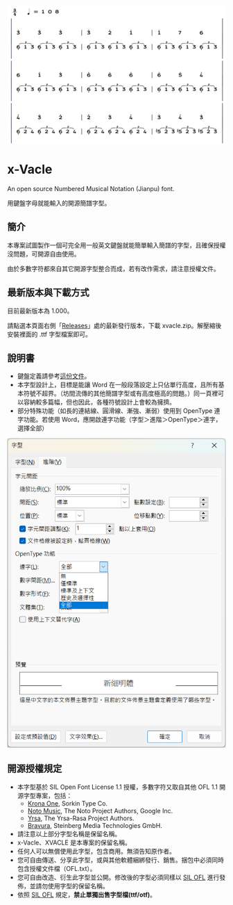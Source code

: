 ![x-Vacle](cover.png)

# x-Vacle
An open source Numbered Musical Notation (Jianpu) font. 

用鍵盤字母就能輸入的開源簡譜字型。  

## 簡介

本專案試圖製作一個可完全用一般英文鍵盤就能簡單輸入簡譜的字型，且確保授權沒問題，可開源自由使用。

由於多數字符都來自其它開源字型整合而成，若有改作需求，請注意授權文件。

## 最新版本與下載方式

目前最新版本為 1.000。

請點選本頁面右側「[Releases](https://github.com/ButTaiwan/iansui/releases)」處的最新發行版本，下載 xvacle.zip。解壓縮後安裝裡面的 .ttf 字型檔案即可。

## 說明書

* 鍵盤定義請參考[這份文件](xVacle_KeyValue.pdf)。
* 本字型設計上，目標是能讓 Word 在一般段落設定上只佔單行高度，且所有基本符號不超界。（坊間流傳的其他簡譜字型或有高度極高的問題。）同一頁裡可以容納較多篇幅，但也因此，各種符號設計上會較為擁擠。
* 部分特殊功能（如長的連結線、圓滑線、漸強、漸弱）使用到 OpenType 連字功能。若使用 Word，應開啟連字功能（字型＞進階＞OpenType＞連字，選擇全部）

![Word連字](word_liga.png)

## 開源授權規定

* 本字型基於 SIL Open Font License 1.1 授權，多數字符又取自其他 OFL 1.1 開源字型專案，包括：
  * [Krona One](https://fonts.google.com/specimen/Krona+One), Sorkin Type Co.
  * [Noto Music](https://fonts.google.com/noto/specimen/Noto+Music), The Noto Project Authors, Google Inc.
  * [Yrsa](https://github.com/rosettatype/yrsa-rasa), The Yrsa-Rasa Project Authors.
  * [Bravura](https://github.com/steinbergmedia/bravura), Steinberg Media Technologies GmbH.
* 請注意以上部分字型名稱是保留名稱。
* x-Vacle、XVACLE 是本專案的保留名稱。
* 任何人可以無償使用此字型，包含商用。無須告知原作者。
* 您可自由傳送、分享此字型，或與其他軟體綑綁發行、銷售。捆包中必須同時包含授權文件檔（OFL.txt）。
* 您可自由改造、衍生此字型並公開。修改後的字型必須同樣以 [SIL OFL](https://scripts.sil.org/OFL) 進行發佈，並請勿使用字型的保留名稱。
* 依照 [SIL OFL](https://scripts.sil.org/OFL) 規定，**禁止單獨出售字型檔(ttf/otf)**。
